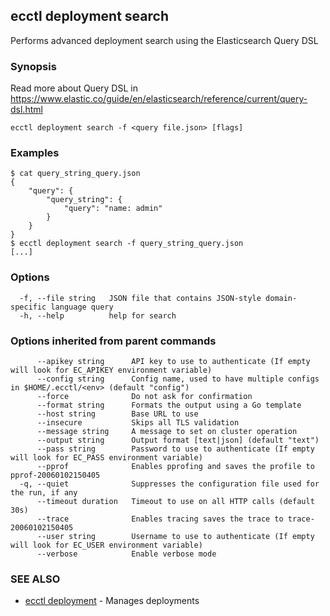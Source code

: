 ## ecctl deployment search

Performs advanced deployment search using the Elasticsearch Query DSL

### Synopsis

Read more about Query DSL in https://www.elastic.co/guide/en/elasticsearch/reference/current/query-dsl.html

```
ecctl deployment search -f <query file.json> [flags]
```

### Examples

```
$ cat query_string_query.json
{
    "query": {
        "query_string": {
            "query": "name: admin"
        }
    }
}
$ ecctl deployment search -f query_string_query.json
[...]
```

### Options

```
  -f, --file string   JSON file that contains JSON-style domain-specific language query
  -h, --help          help for search
```

### Options inherited from parent commands

```
      --apikey string      API key to use to authenticate (If empty will look for EC_APIKEY environment variable)
      --config string      Config name, used to have multiple configs in $HOME/.ecctl/<env> (default "config")
      --force              Do not ask for confirmation
      --format string      Formats the output using a Go template
      --host string        Base URL to use
      --insecure           Skips all TLS validation
      --message string     A message to set on cluster operation
      --output string      Output format [text|json] (default "text")
      --pass string        Password to use to authenticate (If empty will look for EC_PASS environment variable)
      --pprof              Enables pprofing and saves the profile to pprof-20060102150405
  -q, --quiet              Suppresses the configuration file used for the run, if any
      --timeout duration   Timeout to use on all HTTP calls (default 30s)
      --trace              Enables tracing saves the trace to trace-20060102150405
      --user string        Username to use to authenticate (If empty will look for EC_USER environment variable)
      --verbose            Enable verbose mode
```

### SEE ALSO

* [ecctl deployment](ecctl_deployment.md)	 - Manages deployments

